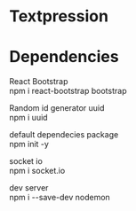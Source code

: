 # Textpression

# Dependencies 

React Bootstrap<br/>
npm i react-bootstrap bootstrap<br/>

Random id generator uuid <br/>
npm i uuid<br/>

default dependecies package<br/>
npm init -y

socket io <br/>
npm i socket.io<br/>

dev server<br/>
npm i --save-dev nodemon<br/>
